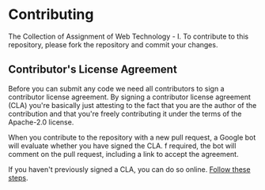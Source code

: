 # Contributing

The Collection of Assignment of Web Technology - I. To contribute to this repository, please  fork the repository and commit your changes.

## Contributor's License Agreement

Before you can submit any code we need all contributors to sign a contributor license agreement. By signing a contributor license agreement (CLA) you're basically just attesting to the fact that you are the author of the contribution and that you're freely contributing it under the terms of the Apache-2.0 license.

When you contribute to the repository with a new pull request, a Google bot will evaluate whether you have signed the CLA. f required, the bot will comment on the pull request, including a link to accept the agreement.

If you haven't  previously signed a CLA, you can do so online. [Follow these steps](https://cla.developers.google.com/about/google-individual).
